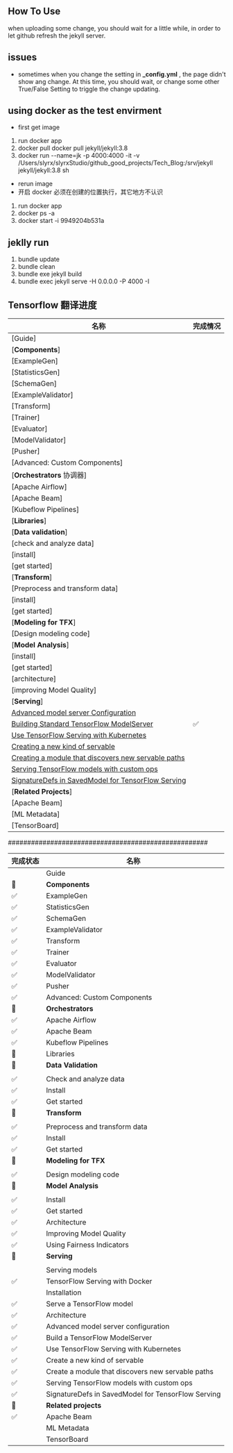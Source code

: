 
## How To Use
when uploading some change, you should wait for a little while, in order to let github refresh the jekyll server.

## issues
+ sometimes when you change the setting in **\_config.yml** , the page didn't show ang change. At this time, you should wait, or change some other True/False Setting to triggle the change updating.


## using docker as the test envirment
+ first get image
1. run docker app
2. docker pull docker pull jekyll/jekyll:3.8
3. docker run --name=jk -p 4000:4000 -it -v /Users/slyrx/slyrxStudio/github_good_projects/Tech_Blog:/srv/jekyll jekyll/jekyll:3.8 sh

+ rerun image
+ 开启 docker 必须在创建的位置执行，其它地方不认识
1. run docker app
2. docker ps -a
3. docker start -i 9949204b531a

## jeklly run
1. bundle update
2. bundle clean  
3. bundle exe jekyll build
4. bundle exec jekyll serve -H 0.0.0.0 -P 4000 -I


## Tensorflow 翻译进度

|名称|完成情况|
|---|---|
|[Guide]||
|[**Components**]||
|  [ExampleGen]||
|  [StatisticsGen]||
|  [SchemaGen]||
|  [ExampleValidator]||
|  [Transform]||
|  [Trainer]||
|  [Evaluator]||
|  [ModelValidator]||
|  [Pusher]||
|  [Advanced: Custom Components]||
|[**Orchestrators** 协调器]||
|  [Apache Airflow]||
|  [Apache Beam]||
|  [Kubeflow Pipelines]||
|[**Libraries**]||
|  [**Data validation**]||
|  [check and analyze data]||
|  [install]||
|  [get started]||
|[**Transform**]||
|  [Preprocess and transform data]||
|  [install]||
|  [get started]||
|[**Modeling for TFX**]||
|  [Design modeling code]||
|[**Model Analysis**]||
|  [install]||
|  [get started]||
|  [architecture]||
|  [improving Model Quality]||
|[**Serving**]||
|[Advanced model server Configuration](https://www.tensorflow.org/tfx/serving/custom_servable)||
|[Building Standard TensorFlow ModelServer](https://www.tensorflow.org/tfx/serving/serving_advanced)|✅|
|[Use TensorFlow Serving with Kubernetes](https://www.tensorflow.org/tfx/serving/serving_kubernetes)||
|[Creating a new kind of servable](https://www.tensorflow.org/tfx/serving/custom_servable)||
|[Creating a module that discovers new servable paths](https://www.tensorflow.org/tfx/serving/custom_source)||
|[Serving TensorFlow models with custom ops](https://www.tensorflow.org/tfx/serving/custom_ops)||
|[SignatureDefs in SavedModel for TensorFlow Serving](https://www.tensorflow.org/tfx/serving/signature_defs)||
|[**Related Projects**]||
|[Apache Beam]||
|[ML Metadata]||
|[TensorBoard]||

####################################################

|完成状态|名称|
|---|---|
||Guide|
|🌹|**Components**|
|✅|ExampleGen|
|✅|StatisticsGen|
|✅|SchemaGen|
|✅|ExampleValidator|
|✅|Transform|
|✅|Trainer|
|✅|Evaluator|
|✅|ModelValidator|
|✅|Pusher|
|✅|Advanced: Custom Components|
|🌹|**Orchestrators**|
|✅|Apache Airflow|
|✅|Apache Beam|
|✅|Kubeflow Pipelines|
|🌹|Libraries|
|🌹|**Data Validation**|
|||
|✅|Check and analyze data|
|✅|Install|
|✅|Get started|
|🌹|**Transform**|
|||
|✅|Preprocess and transform data|
|✅|Install|
|✅|Get started|
|🌹|**Modeling for TFX**|
|||
|✅|Design modeling code|
|🌹|**Model Analysis**|
|||
|✅|Install|
|✅|Get started|
|✅|Architecture|
|✅|Improving Model Quality|
|✅|Using Fairness Indicators|
|🌹|**Serving**|
|||
||Serving models|
|✅|TensorFlow Serving with Docker|
||Installation|
|✅|Serve a TensorFlow model|
|✅|Architecture|
|✅|Advanced model server configuration|
|✅|Build a TensorFlow ModelServer|
|✅|Use TensorFlow Serving with Kubernetes|
|✅|Create a new kind of servable|
|✅|Create a module that discovers new servable paths|
|✅|Serving TensorFlow models with custom ops|
|✅|SignatureDefs in SavedModel for TensorFlow Serving|
|🌹|**Related projects**|
|✅|Apache Beam|
||ML Metadata|
||TensorBoard|
